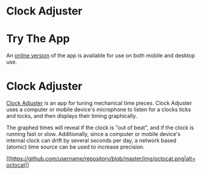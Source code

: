 # Clock Adjuster

# Try The App
An [online version](https://jamesmikesell.github.io/ClockAdjuster/)  of the app is available for use on both mobile and desktop use.

# Clock Adjuster

[Clock Adjuster](https://jamesmikesell.github.io/ClockAdjuster/)  is an app for tuning mechanical time pieces.  Clock Adjuster uses a computer or mobile device's microphone to listen for a clocks ticks and tocks, and then displays their timing graphically.

The graphed times will reveal if the clock is "out of beat", and if the clock is running fast or slow.  Additionally, since a computer or mobile device's internal clock can drift by several seconds per day, a network based (atomic) time source can be used to increase precision.

[[https://github.com/username/repository/blob/master/img/octocat.png|alt=octocat]]